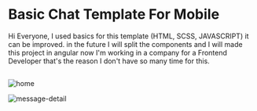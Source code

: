  <h1>Basic Chat Template For Mobile</h1>
 <p>Hi Everyone, I used basics for this template (HTML, SCSS, JAVASCRIPT) it can be improved. in the future I will split the components and I will made this project in angular now I'm working in a company for a Frontend Developer that's the reason I don't have so many time for this. </p>

 <h2>  </h2>
 
![home](https://user-images.githubusercontent.com/59441136/145391868-0247381e-645a-4b01-bcb5-1d2fa2d15442.jpg)
 
![message-detail](https://user-images.githubusercontent.com/59441136/145391991-fa996e81-e010-4ad1-ab7d-9343b1dbf9fe.jpg)
